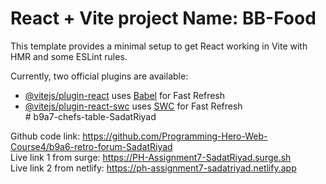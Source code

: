 # React + Vite  project Name: BB-Food  <br>

This template provides a minimal setup to get React working in Vite with HMR and some ESLint rules. <br>

Currently, two official plugins are available: <br>

- [@vitejs/plugin-react](https://github.com/vitejs/vite-plugin-react/blob/main/packages/plugin-react/README.md) uses [Babel](https://babeljs.io/) for Fast Refresh   <br>
- [@vitejs/plugin-react-swc](https://github.com/vitejs/vite-plugin-react-swc) uses [SWC](https://swc.rs/) for Fast Refresh   <br>
#   b 9 a 7 - c h e f s - t a b l e - S a d a t R i y a d 

Github code link: https://github.com/Programming-Hero-Web-Course4/b9a6-retro-forum-SadatRiyad      <br>
Live link 1 from surge:  https://PH-Assignment7-SadatRiyad.surge.sh            <br>
Live link 2 from netlify: https://ph-assignment7-sadatriyad.netlify.app         <br>

 
 
